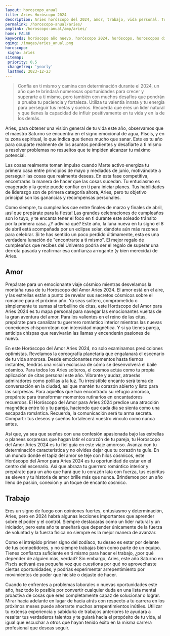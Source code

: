 ```yaml
---
layout: horoscopo_anual
title: Aries Horóscopo 2024 
description: Aries horóscopo del 2024, amor, trabajo, vida personal. Todas las predicciones para Aries 2024 gratis. Disfruta este año nuevo.
permalink: /horoscopo-anual/aries/
amplink: /horoscopo-anual/amp/aries/
home: FALSE
keywords: horóscopo año nuevo, horóscopo 2024, horóscopo, horoscopos diarios gratis del dia de hoy, horóscopo diario gratis,horóscopo ano nuevo 2024, horóscopo esperanza gracia, horoscopo Aries 2024, horoscop, horóscopos gratis, horoscopo Aries, horoscopo Aries 2024 gratis, Tarot, Astrologia, Zodíaco, Aries, horoscopo gratis,tarot en femenino,videncia gratuita,horoscopos gratuitos,horóscopos, astrologia,videncia gratis
ogimg: /images/aries_anual.png
horoscopo:
 signo: aries
sitemap:
 priority: 0.5
 changefreq: 'yearly'
 lastmod: 2023-12-23
---
```





> Confía en ti mismo y camina con determinación durante el 2024, un año que te brindará numerosas oportunidades para crecer y superarte a ti mismo, pero también con muchos desafíos que pondrán a prueba tu paciencia y fortaleza. Utiliza tu valentía innata y tu energía para perseguir tus metas y sueños. Recuerda que eres un líder natural y que tienes la capacidad de influir positivamente en tu vida y en la de los demás.


Aries, para obtener una visión general de tu vida este año, observamos que el maestro Saturno se encuentra en el signo emocional de agua, Piscis, y en tu zona espiritual, lo que indica que tienes mucho que sanar. Este es tu año para ocuparte realmente de los asuntos pendientes y desafiarte a ti mismo a resolver problemas no resueltos que te impiden alcanzar tu máximo potencial.

Las cosas realmente toman impulso cuando Marte activo energiza tu primera casa entre principios de mayo y mediados de junio, motivándote a perseguir las cosas que realmente deseas. En esta fase competitiva, encontrarás la manera de hacer que las cosas sucedan. Tu entusiasmo es exagerado y la gente puede confiar en ti para iniciar planes. Tus habilidades de liderazgo son de primera categoría ahora, Aries, pero tu objetivo principal son las ganancias y recompensas personales.

Como siempre, tu cumpleaños cae entre finales de marzo y finales de abril, ¡así que prepárate para la fiesta! Las grandes celebraciones de cumpleaños son lo tuyo, y te encanta tener el foco en ti durante este soleado tránsito por la primera casa. ¿Y adivina qué? Este año, la luna nueva en tu signo el 8 de abril está acompañada por un eclipse solar, dándote aún más razones para celebrar. Si te has sentido un poco perdido últimamente, esta es una verdadera lunación de "encontrarte a ti mismo". El mejor regalo de cumpleaños que recibes del Universo podría ser el regalo de superar una derrota pasada y reafirmar esa confianza arrogante (y bien merecida) de Aries.

## Amor

Prepárate para un emocionante viaje cósmico mientras desvelamos la montaña rusa de tu Horóscopo del Amor Aries 2024. El amor está en el aire, y las estrellas están a punto de revelar sus secretos cósmicos sobre el romance para el próximo año. Ya seas soltero, comprometido o simplemente te sumas al torbellino de citas, este Horóscopo del Amor para Aries 2024 es tu mapa personal para navegar las emocionantes vueltas de la gran aventura del amor. Para los valientes en el reino de las citas, prepárate para canalizar tu guerrero romántico interior mientras las nuevas conexiones chisporrotean con intensidad magnética. Y si ya tienes pareja, anticipa chispas que reavivarán las llamas y encenderán pasiones de nuevo.

En este Horóscopo del Amor Aries 2024, no solo examinamos predicciones optimistas. Revelamos la coreografía planetaria que engalanará el escenario de tu vida amorosa. Desde emocionantes momentos hasta tiernos instantes, tendrás una visión exclusiva de cómo se desenvolverá el baile cósmico. Para todos los Aries solteros, el cosmos actúa como tu propia aplicación de citas personal este año. Vibrante y audaz, atraerás admiradores como polillas a la luz. Tu irresistible encanto será tema de conversación en la ciudad, así que mantén tu corazón abierto y listo para las sorpresas. Para aquellos que han encontrado su refugio amoroso, prepárate para transformar momentos rutinarios en encantadores recuerdos. El Horóscopo del Amor para Aries 2024 predice una atracción magnética entre tú y tu pareja, haciendo que cada día se sienta como una escapada romántica. Recuerda, la comunicación será tu arma secreta. Compartir tus deseos y sueños fortalecerá vuestro vínculo como nunca antes.

Así que, ya sea que sueñes con una confesión apasionada bajo las estrellas o planees sorpresas que hagan latir el corazón de tu pareja, tu Horóscopo del Amor Aries 2024 es tu fiel guía en este viaje amoroso. Avanza con tu determinación característica y no olvides dejar que tu corazón te guíe. En un mundo donde el tapiz del amor se teje con hilos cósmicos, este Horóscopo del Amor para Aries 2024 es tu oportunidad de estar en el centro del escenario. Así que abraza tu guerrero romántico interior y prepárate para un año que hará que tu corazón lata con fuerza, tus espíritus se eleven y tu historia de amor brille más que nunca. Brindemos por un año lleno de pasión, conexión y un toque de encanto cósmico.

## Trabajo

Eres un signo de fuego con opiniones fuertes, entusiasmo y determinación, Aries, pero en 2024 habrá algunas lecciones importantes que aprender sobre el poder y el control. Siempre destacarás como un líder natural y un iniciador, pero este año te enseñará que depender únicamente de la fuerza de voluntad y la fuerza física no siempre es la mejor manera de avanzar.

Como el intrépido primer signo del zodíaco, tu deseo es estar por delante de tus competidores, y no siempre trabajas bien como parte de un equipo. Tienes confianza suficiente en ti mismo para hacer el trabajo, ¿por qué depender de alguien más, verdad? Sin embargo, Aries, este año Saturno en Piscis activará esa pequeña voz que cuestiona por qué no aprovechaste ciertas oportunidades, y podrías experimentar arrepentimiento por movimientos de poder que hiciste o dejaste de hacer.

Cuando te enfrentes a problemas laborales o nuevas oportunidades este año, haz todo lo posible por convertir cualquier duda en una lista mental proactiva de cosas que eres completamente capaz de solucionar o lograr. Mirar hacia adelante en lugar de hacia atrás con respecto a tu carrera en los próximos meses puede ahorrarte muchos arrepentimientos inútiles. Utilizar tu extensa experiencia y sabiduría de trabajos anteriores te ayudará a resaltar tus verdaderos talentos y te guiará hacia el propósito de tu vida, al igual que escuchar a otros que hayan tenido éxito en la misma carrera profesional que deseas seguir.